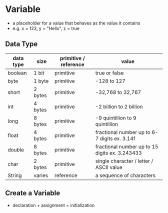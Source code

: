 # Variable
+ a placeholder for a value that behaves as the value it contains
+ e.g. x = 123, y = "Hello", z = true

## Data Type
| data type | size | primitive / reference | value |
|-|-|-|-|
boolean | 1 bit | primitive | true or false
byte | 1 byte  | primitive | -128 to 127
short | 2 bytes | primitive | -32,768 to 32,767
int | 4 bytes | primitive | -2 billion to 2 billion
long | 8 bytes | primitive | -9 quintillion to 9 quintillion
float | 4 bytes | primitive | fractional number up to 6-7 digits ex. 3.14f
double | 8 bytes | primitive | fractional number up to 15 digits ex. 3.243433
char | 2 bytes | primitive | single character / letter / ASCII value
String | varies | reference | a sequence of characters

## Create a Variable
+ declaration + assignment =  initialization

